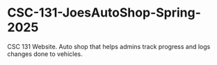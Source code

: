 # CSC-131-JoesAutoShop-Spring-2025
CSC 131 Website. Auto shop that helps admins track progress and logs changes done to vehicles.
